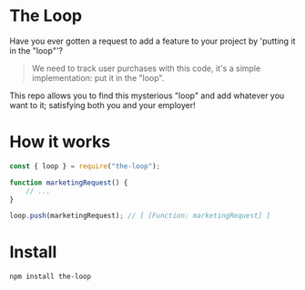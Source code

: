 # The Loop
Have you ever gotten a request to add a feature to your project by 'putting it in the "loop"'?
> We need to track user purchases with this code, it's a simple implementation: put it in the "loop".

This repo allows you to find this mysterious "loop" and add whatever you want to it; satisfying both you and your employer!

# How it works
```javascript
const { loop } = require("the-loop");

function marketingRequest() {
    // ...
}

loop.push(marketingRequest); // [ [Function: marketingRequest] ]
```

# Install
```
npm install the-loop
```

